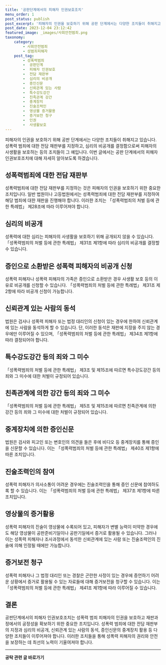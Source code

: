 ```yaml
---
title: '공판단계에서의 피해자 인권보호조치'
menu_order: 1
post_status: publish
post_excerpt: '피해자의 인권을 보호하기 위해 공판 단계에서는 다양한 조치들이 취해지고 있습니다. 성폭력 범죄에 대한 전담 재판부를 지정하고, 심리의 비공개를 결정함으로써 피해자의 사생활을 보호하는 등의 조치들이 그 예입니다. 이번 글에서는 공판 단계에서의 피해자 인권보호조치에 대해 자세히 알아보도록 하겠습니다.'
post_date: 2023-12-04 23:12:42
featured_image: _images/사회안전범죄.png
taxonomy:
    category:
        - 사회안전범죄
        - 성범죄피해자
    post_tag:
        - 성폭력범죄
        -  공판단계
        -  피해자 인권보호
        -  전담 재판부
        -  심리의 비공개
        -  증인신문
        -  신뢰관계 있는 사람
        -  특수강도강간
        -  친족관계 강간
        -  중계장치
        -  진술조력인
        -  영상물 증거활용
        -  증거보전 청구
        -  인권
        -  사생활보호
---
```



피해자의 인권을 보호하기 위해 공판 단계에서는 다양한 조치들이 취해지고 있습니다. 성폭력 범죄에 대한 전담 재판부를 지정하고, 심리의 비공개를 결정함으로써 피해자의 사생활을 보호하는 등의 조치들이 그 예입니다. 이번 글에서는 공판 단계에서의 피해자 인권보호조치에 대해 자세히 알아보도록 하겠습니다.

## 성폭력범죄에 대한 전담 재판부

성폭력범죄에 대한 전담 재판부를 지정하는 것은 피해자의 인권을 보호하기 위한 중요한 조치입니다. 일반 법원이나 고등법원에서는 성폭력범죄에 대한 전담 재판부를 지정하여 해당 범죄에 대한 재판을 진행해야 합니다. 이러한 조치는 「성폭력범죄의 처벌 등에 관한 특례법」 제28조에 따라 이루어져야 합니다.

## 심리의 비공개

성폭력에 대한 심리는 피해자의 사생활을 보호하기 위해 공개되지 않을 수 있습니다. 「성폭력범죄의 처벌 등에 관한 특례법」 제31조 제1항에 따라 심리의 비공개를 결정할 수 있습니다.

## 증인으로 소환받은 성폭력 피해자의 비공개 신청

성폭력 피해자나 성폭력 피해자의 가족은 증인으로 소환받은 경우 사생활 보호 등의 이유로 비공개를 신청할 수 있습니다. 「성폭력범죄의 처벌 등에 관한 특례법」 제31조 제2항에 따라 비공개 신청이 가능합니다.

## 신뢰관계 있는 사람의 동석

법원은 검사나 성폭력 피해자 또는 법정 대리인의 신청이 있는 경우에 한하여 신뢰관계에 있는 사람을 동석하게 할 수 있습니다. 단, 이러한 동석은 재판에 지장을 주지 않는 경우에만 이루어질 수 있으며, 「성폭력범죄의 처벌 등에 관한 특례법」 제34조 제1항에 따라 결정되어야 합니다.

## 특수강도강간 등의 죄와 그 미수

「성폭력범죄의 처벌 등에 관한 특례법」 제3조 및 제15조에 따르면 특수강도강간 등의 죄와 그 미수에 대한 처벌이 규정되어 있습니다.

## 친족관계에 의한 강간 등의 죄와 그 미수

「성폭력범죄의 처벌 등에 관한 특례법」 제5조 및 제15조에 따르면 친족관계에 의한 강간 등의 죄와 그 미수에 대한 처벌이 규정되어 있습니다.

## 중계장치에 의한 증인신문

법원은 검사와 피고인 또는 변호인의 의견을 들은 후에 비디오 등 중계장치를 통해 증인을 신문할 수 있습니다. 이는 「성폭력범죄의 처벌 등에 관한 특례법」 제40조 제1항에 따른 조치입니다.

## 진술조력인의 참여

성폭력 피해자가 의사소통이 어려운 경우에는 진술조력인을 통해 증인 신문에 참여하도록 할 수 있습니다. 이는 「성폭력범죄의 처벌 등에 관한 특례법」 제37조 제1항에 따른 조치입니다.

## 영상물의 증거활용

성폭력 피해자의 진술이 영상물에 수록되어 있고, 피해자가 변별 능력이 미약한 경우에도 해당 영상물이 공판준비기일이나 공판기일에서 증거로 활용될 수 있습니다. 그러나 이는 성폭력 피해자나 조사과정에서 동석한 신뢰관계에 있는 사람 또는 진술조력인의 진술에 의해 인정될 때에만 가능합니다.

## 증거보전 청구

성폭력 피해자나 그 법정 대리인 또는 경찰은 곤란한 사정이 있는 경우에 증언하기 어려운 상황에서 증거로 활용될 수 있는 자료들에 대해 증거보전을 청구할 수 있습니다. 이는 「성폭력범죄의 처벌 등에 관한 특례법」 제41조 제1항에 따라 이루어질 수 있습니다.

## 결론

공판단계에서의 피해자 인권보호조치는 성폭력 범죄 피해자의 인권을 보호하고 재판과정에서의 공정성을 확보하기 위한 중요한 조치입니다. 성폭력 범죄에 대한 전담 재판부의 지정과 심리의 비공개, 신뢰관계 있는 사람의 동석, 증인신문의 중계장치 활용 등 다양한 조치들이 이루어져야 합니다. 이러한 조치들을 통해 성폭력 피해자의 권리와 안전을 보장하는 데 최선의 노력이 기울여져야 합니다.
<!-- wp:separator -->
<hr class="wp-block-separator has-alpha-channel-opacity"/>
<!-- /wp:separator -->

<!-- wp:group {"backgroundColor":"base","layout":{"type":"constrained"}} -->
<div class="wp-block-group has-base-background-color has-background"><!-- wp:paragraph {"align":"center","fontSize":"medium"} -->
<p class="has-text-align-center has-large-font-size"><strong>공탁 관련 글 바로가기</strong></p>
<!-- /wp:paragraph -->


<!-- wp:latest-posts
{"categories":[{"id":15187,"count":19,"description":"","link":"https://uknowlaw.com/category/%ea%b3%b5%ed%83%81/","name":"공탁","slug":"공탁","taxonomy":"category","parent":0,"meta":[],"_links":{"self":[{"href":"https://uknowlaw.com/wp-json/wp/v2/categories/15187"}],"collection":[{"href":"https://uknowlaw.com/wp-json/wp/v2/categories"}],"about":[{"href":"https://uknowlaw.com/wp-json/wp/v2/taxonomies/category"}],"wp:post_type":[{"href":"https://uknowlaw.com/wp-json/wp/v2/posts?categories=15187"}],"curies":[{"name":"wp","href":"https://api.w.org/{rel}","templated":true}]}}],"postsToShow":100,"excerptLength":28,"postLayout":"grid","columns":2,"featuredImageAlign":"left","featuredImageSizeSlug":"large","fontSize":"small"} /--></div>
<!-- /wp:group -->